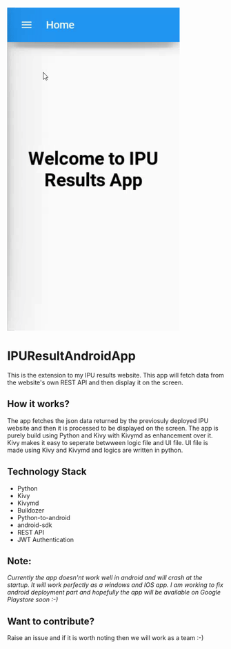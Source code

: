 ![A Demo GIF](demo/demo.gif)
# IPUResultAndroidApp
This is the extension to my IPU results website. This app will fetch data from the website's own REST API and then display it on the screen.

## How it works?
The app fetches the json data returned by the previosuly deployed IPU website and then it is processed to be displayed on the screen. The app is purely build using Python and Kivy with Kivymd as enhancement over it. Kivy makes it easy to seperate betwween logic file and UI file. UI file is made using Kivy and Kivymd and logics are written in python.

## Technology Stack
- Python
- Kivy
- Kivymd
- Buildozer
- Python-to-android
- android-sdk
- REST API
- JWT Authentication

## Note:
*Currently the app doesn'nt work well in android and will crash at the startup. It will work perfectly as a windows and IOS app. I am working to fix android deployment part and hopefully the app will be available on Google Playstore soon :-)*

## Want to contribute?
Raise an issue and if it is worth noting then we will work as a team :-)
